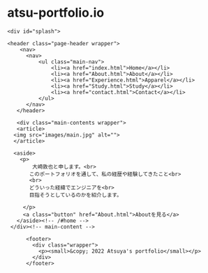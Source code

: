 # atsu-portfolio.io

<!doctype html>
<html lang ="ja">
  <head>
    <meta charset="utf-8">
    <meta name="viewport" content="width=device-width, initial-scale=1">
    <title>Atsuya's portfolio</title>
      <meta name="description" content=私の経歴や経験したことを綴るポートフォリオサイト>

<!--CSS-->
<link rel="preconnect" href="https://fonts.googleapis.com">
<link rel="preconnect" href="https://fonts.gstatic.com" crossorigin>
<link href="https://fonts.googleapis.com/css2?family=Libre+Baskerville&display=swap" rel="stylesheet">
<link href="css/stylesheet.css" rel="stylesheet">
<link rel="stylesheet" type="text/css" href="css/stylesheet.css">
  </head>
  <body id="home" class="big-bg">

    <div id="splash">
<div id="splash_text"></div>
<!--/splash--></div>
<div id="container">
<!--/container--></div>

    <header class="page-header wrapper">
        <nav>
          <nav>
              <ul class="main-nav">
                  <li><a href="index.html">Home</a></li>
                  <li><a href="About.html">About</a></li>
                  <li><a href="Experience.html">Apparel</a></li>
                  <li><a href="Study.html">Study</a></li>
                  <li><a href="contact.html">Contact</a></li>
              </ul>
          </nav>
       </header>

       <div class="main-contents wrapper">
       <article>
      <img src="images/main.jpg" alt="">
      </article>

      <aside>
        <p>
            大崎敦也と申します。<br>
           このポートフォリオを通して、私の経歴や経験してきたこと<br>
           <br>
           どういった経緯でエンジニアを<br>
           目指そうとしているのかを紹介します。

         </p>
         <a class="button" href="About.html">Aboutを見る</a>
       </aside><!-- /#home -->
     </div><!-- main-content -->

<script src="https://code.jquery.com/jquery-3.4.1.min.js" integrity="sha256-CSXorXvZcTkaix6Yvo6HppcZGetbYMGWSFlBw8HfCJo=" crossorigin="anonymous"></script>
<script src="https://rawgit.com/kimmobrunfeldt/progressbar.js/master/dist/progressbar.min.js"></script>
<script src="js/portforio.js"></script>
</body>


          <footer>
            <div class="wrapper">
              <p><small>&copy; 2022 Atsuya's portfolio</small></p>
            </div>
          </footer>


</html>
